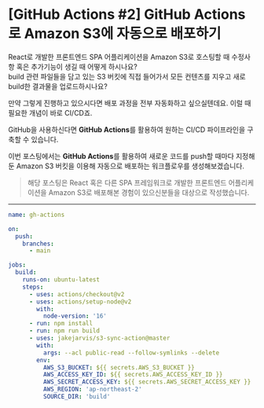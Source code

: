 # [GitHub Actions #2] GitHub Actions로 Amazon S3에 자동으로 배포하기

React로 개발한 프론트엔드 SPA 어플리케이션을 Amazon S3로 호스팅할 때 수정사항 혹은 추가기능이 생길 때 어떻게 하시나요?  
build 관련 파일들을 담고 있는 S3 버킷에 직접 들어가서 모든 컨텐츠를 지우고 새로 build한 결과물을 업로드하시나요?

만약 그렇게 진행하고 있으시다면 배포 과정을 전부 자동화하고 싶으실텐데요. 이럴 때 필요한 개념이 바로 CI/CD죠.

GitHub을 사용하신다면 **GitHub Actions**를 활용하여 원하는 CI/CD 파이프라인을 구축할 수 있습니다.

이번 포스팅에서는 **GitHub Actions**를 활용하여 새로운 코드를 push할 때마다 지정해둔 Amazon S3 버킷을 이용해 자동으로 배포하는 워크플로우를 생성해보겠습니다.

> 해당 포스팅은 React 혹은 다른 SPA 프레임워크로 개발한 프론트엔드 어플리케이션을 Amazon S3로 배포해본 경험이 있으신분들을 대상으로 작성했습니다. 

---

```yaml
name: gh-actions

on:
  push:
    branches:
      - main

jobs:
  build:
    runs-on: ubuntu-latest
    steps:
      - uses: actions/checkout@v2
      - uses: actions/setup-node@v2
        with:
          node-version: '16'
      - run: npm install
      - run: npm run build
      - uses: jakejarvis/s3-sync-action@master
        with:
          args: --acl public-read --follow-symlinks --delete
        env:
          AWS_S3_BUCKET: ${{ secrets.AWS_S3_BUCKET }}
          AWS_ACCESS_KEY_ID: ${{ secrets.AWS_ACCESS_KEY_ID }}
          AWS_SECRET_ACCESS_KEY: ${{ secrets.AWS_SECRET_ACCESS_KEY }}
          AWS_REGION: 'ap-northeast-2'
          SOURCE_DIR: 'build'
```